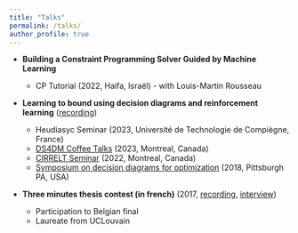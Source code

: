 ```yaml
---
title: "Talks"
permalink: /talks/
author_profile: true
---
```


* **Building a Constraint Programming Solver Guided by Machine Learning** 
  * CP Tutorial (2022, Haifa, Israël) - with Louis-Martin Rousseau

* **Learning to bound using decision diagrams and reinforcement learning** ([recording](https://www.youtube.com/watch?v=f_2ChLgVV5c))
  * Heudiasyc Seminar (2023, Université de Technologie de Compiègne, France)
  * [DS4DM Coffee Talks](https://cerc-datascience.polymtl.ca/coffee/) (2023, Montreal, Canada)
  * [CIRRELT Seminar](https://cerc-datascience.polymtl.ca/coffee/) (2022, Montreal, Canada)
  * [Symposium on decision diagrams for optimization](https://sites.google.com/view/ddopt-2018) (2018, Pittsburgh PA, USA)

* **Three minutes thesis contest (in french)** (2017, [recording](https://www.youtube.com/watch?v=495Ktcw1ysw), [interview](https://www.youtube.com/watch?v=DF-suC2b7Pc))
  * Participation to Belgian final 
  * Laureate from UCLouvain
